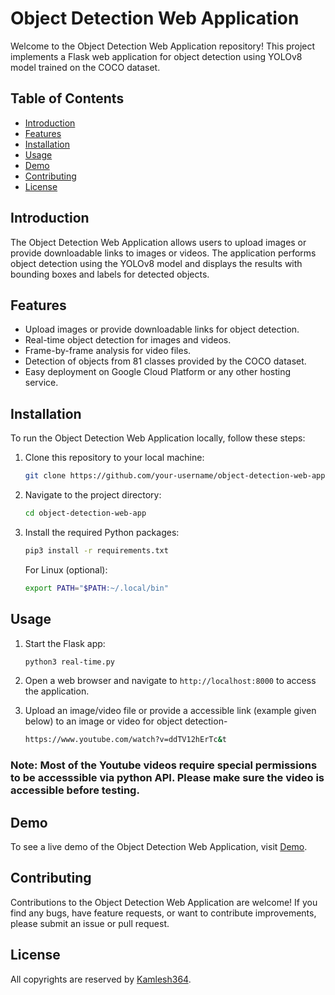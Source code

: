 # Object Detection Web Application

Welcome to the Object Detection Web Application repository! This project implements a Flask web application for object detection using YOLOv8 model trained on the COCO dataset.

## Table of Contents

- [Introduction](#introduction)
- [Features](#features)
- [Installation](#installation)
- [Usage](#usage)
- [Demo](#demo)
- [Contributing](#contributing)
- [License](#license)

## Introduction

The Object Detection Web Application allows users to upload images or provide downloadable links to images or videos. The application performs object detection using the YOLOv8 model and displays the results with bounding boxes and labels for detected objects.

## Features

- Upload images or provide downloadable links for object detection.
- Real-time object detection for images and videos.
- Frame-by-frame analysis for video files.
- Detection of objects from 81 classes provided by the COCO dataset.
- Easy deployment on Google Cloud Platform or any other hosting service.

## Installation

To run the Object Detection Web Application locally, follow these steps:

1. Clone this repository to your local machine:

   ```bash
   git clone https://github.com/your-username/object-detection-web-app.git
   ```

2. Navigate to the project directory:

   ```bash
   cd object-detection-web-app
   ```

3. Install the required Python packages:
   
   ```bash
   pip3 install -r requirements.txt
   ```
   For Linux (optional): 
   ```bash
   export PATH="$PATH:~/.local/bin"
   ```

## Usage

1. Start the Flask app:

   ```bash
   python3 real-time.py
   ```

2. Open a web browser and navigate to `http://localhost:8000` to access the application.

3. Upload an image/video file or provide a accessible link (example given below) to an image or video for object detection-
   ```bash
   https://www.youtube.com/watch?v=ddTV12hErTc&t
   ```

### Note: Most of the Youtube videos require special permissions to be accesssible via python API. Please make sure the video is accessible before testing.

## Demo

To see a live demo of the Object Detection Web Application, visit [Demo](http://34.125.36.167:8000/).

## Contributing

Contributions to the Object Detection Web Application are welcome! If you find any bugs, have feature requests, or want to contribute improvements, please submit an issue or pull request.

## License

All copyrights are reserved by [Kamlesh364](https://github.com/kamlesh364).
